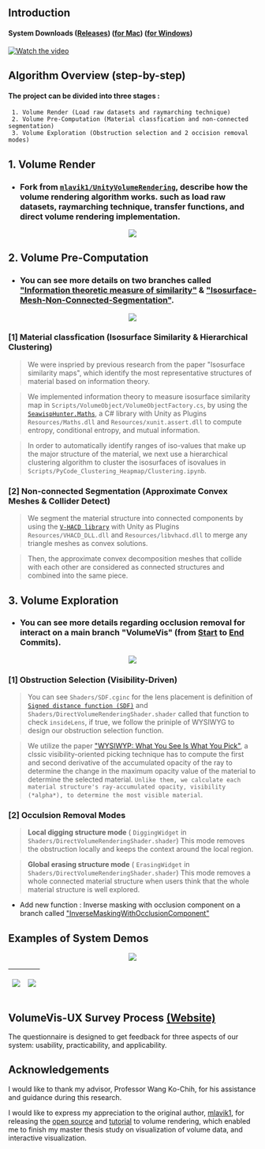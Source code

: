 
## **Introduction**
   
#### **System Downloads** ([Releases](https://github.com/NUZEROVI/Interactive-Occlusion-Free-Exploration-System/releases/tag/VolumVis_v1.0.0)) ([for Mac](https://github.com/NUZEROVI/Interactive-Occlusion-Free-Exploration-System/releases/download/VolumVis_v1.0.0/VolumeVis_Program_MacOS_Installer.dmg)) ([for Windows](https://github.com/NUZEROVI/Interactive-Occlusion-Free-Exploration-System/releases/download/VolumVis_v1.0.0/Occlusion-Free.VolumeVis_Program_Win_x86_64.zip)) 

 [![Watch the video](https://github.com/NUZEROVI/Interactive-Occlusion-Free-System-for-Accessible-Volume-Exploration/blob/VolumeVis/Screenshots/Video%20Cover.png)](https://youtu.be/PfOvNkHc_xI)




## **Algorithm Overview (step-by-step)**
#### The project can be divided into three stages :
   
     1. Volume Render (Load raw datasets and raymarching technique)
     2. Volume Pre-Computation (Material classfication and non-connected segmentation)
     3. Volume Exploration (Obstruction selection and 2 occision removal modes)

## 1. Volume Render 

* ### Fork from [`mlavik1/UnityVolumeRendering`](https://github.com/mlavik1/UnityVolumeRendering), describe how the volume rendering algorithm works. such as load raw datasets, raymarching technique, transfer functions, and direct volume rendering implementation.

<p align="center"><img src="https://github.com/NUZEROVI/Interactive_Occlusion_Free_Exploration_System/blob/VolumeVis/Screenshots/Algo_overview_a.png"></p>

## 2. Volume Pre-Computation

* ### You can see more details on two branches called ["Information theoretic measure of similarity"](https://github.com/NUZEROVI/Interactive_Occlusion_Free_Exploration_System/pull/1) & ["Isosurface-Mesh-Non-Connected-Segmentation"](https://github.com/NUZEROVI/Interactive_Occlusion_Free_Exploration_System/pull/2).

<p align="center"><img src="https://github.com/NUZEROVI/Interactive_Occlusion_Free_Exploration_System/blob/VolumeVis/Screenshots/Algo_overview_b.png"></p>

### [1] Material classfication (Isosurface Similarity &  Hierarchical Clustering)

> We were inspried by previous research from the paper "Isosurface similarity maps", which identify the most representative structures of material based on information theory.

> We implemented information theory to measure isosurface similarity map in `Scripts/VolumeObject/VolumeObjectFactory.cs`, by using the [`SeawispHunter.Maths`](https://github.com/shanecelis/SeawispHunter.Maths), a C# library with Unity as Plugins  `Resources/Maths.dll` and `Resources/xunit.assert.dll` to compute entropy, conditional entropy, and mutual information.

> In order to automatically identify ranges of iso-values that make up the major structure of the material, we next use a hierarchical clustering algorithm to cluster the isosurfaces of isovalues in `Scripts/PyCode_Clustering_Heapmap/Clustering.ipynb`.

### [2] Non-connected Segmentation (Approximate Convex Meshes & Collider Detect)

> We segment the material structure into connected components by using the [`V-HACD library`](https://github.com/kmammou/v-hacd) with Unity as Plugins `Resources/VHACD_DLL.dll` and `Resources/libvhacd.dll` to merge any triangle meshes as convex solutions. 

> Then, the approximate convex decomposition meshes that collide with each other are considered as connected structures and combined into the same piece.

## 3. Volume Exploration

* ### You can see more details regarding occlusion removal for interact on a main branch "VolumeVis" (from [Start](https://github.com/NUZEROVI/Interactive-Occlusion-Free-Exploration-System/tree/b3ecdcb8b36f0ee167fee97f3a2611d525781619) to [End](https://github.com/NUZEROVI/Interactive-Occlusion-Free-Exploration-System/tree/27c89dc23e87a3f25aa08f49e3b138d423c58eb3) Commits).
<p align="center"><img src="https://github.com/NUZEROVI/Interactive_Occlusion_Free_Exploration_System/blob/VolumeVis/Screenshots/Algo_overview_c.png"></p>


### [1] Obstruction Selection (Visibility-Driven)

> You can see `Shaders/SDF.cginc` for the lens placement is definition of [`Signed distance function (SDF)`](https://iquilezles.org/articles/distfunctions/) and `Shaders/DirectVolumeRenderingShader.shader` called that function to check `insideLens`, if true, we follow the priniple of WYSIWYG to design our obstruction selection function.

> We utilize the paper ["WYSIWYP: What You See Is What You Pick"](https://ieeexplore.ieee.org/document/6327228), a clssic visibility-oriented picking technique has to compute the first and second derivative of the accumulated opacity of the ray to determine the change in the maximum opacity value of the material to determine the selected material. `Unlike them, we calculate each material structure's ray-accumulated opacity, visibility (*alpha*), to determine the most visible material`.

### [2] Occulsion Removal Modes 

> **Local digging structure mode** ( `DiggingWidget` in `Shaders/DirectVolumeRenderingShader.shader`)
   > This mode removes the obstruction locally and keeps the context around the local region.

> **Global erasing structure mode** ( `ErasingWidget` in `Shaders/DirectVolumeRenderingShader.shader`)
   > This mode removes a whole connected material structure when users think that the whole material structure is well explored.

* Add new function : Inverse masking with occlusion component on a branch called ["InverseMaskingWithOcclusionComponent"](https://github.com/NUZEROVI/Interactive-Occlusion-Free-Exploration-System/pull/3)

## Examples of System Demos
<p align="center"><img src="https://github.com/NUZEROVI/Interactive_Occlusion_Free_Exploration_System/blob/only-for-survey-use/survey_use/Screenshots/Antialias_Interface_original_size.gif"></p>

|<p align="center"><img src="https://github.com/NUZEROVI/Interactive_Occlusion_Free_Exploration_System/blob/only-for-survey-use/survey_use/Demo/Find_lobster.gif"></p> | <p align="center"><img src="https://github.com/NUZEROVI/Interactive_Occlusion_Free_Exploration_System/blob/only-for-survey-use/survey_use/Demo/Foot_Structure.gif"></p>|
|-----|--------|

## VolumeVis-UX Survey Process [(Website)](https://webappdeployment.github.io/VolumeVis-UX-Survey/)
The questionnaire is designed to get feedback for three aspects of our system: usability, practicability, and applicability.

## Acknowledgements
I would like to thank my advisor, Professor Wang Ko-Chih, for his assistance and guidance during this research.

I would like to express my appreciation to the original author, [mlavik1](https://github.com/mlavik1), for releasing the [open source](https://github.com/mlavik1/UnityVolumeRendering) and [tutorial](https://matiaslavik.wordpress.com/2020/01/19/volume-rendering-in-unity/) to volume rendering, which enabled me to finish my master thesis study on visualization of volume data, and interactive visualization.
